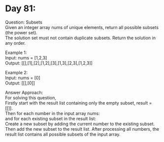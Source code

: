 # Day 81:
Question: Subsets<br/>
Given an integer array nums of unique elements, return all possible 
subsets (the power set).<br/>
The solution set must not contain duplicate subsets. Return the solution in any order.<br/>

 

Example 1:<br/>
Input: nums = [1,2,3]<br/>
Output: [[],[1],[2],[1,2],[3],[1,3],[2,3],[1,2,3]]<br/>

Example 2:<br/>
Input: nums = [0]<br/>
Output: [[],[0]]<br/>


Answer Approach:<br/>
For solving this question,<br/>
Firstly start with the result list containing only the empty subset, result = [[]].<br/>
Then for each number in the input array nums:<br/>
and for each existing subset in the result list:<br/>
Create a new subset by adding the current number to the existing subset. Then add the new subset to the result list. After processing all numbers, the result list contains all possible subsets of the input array.<br/>